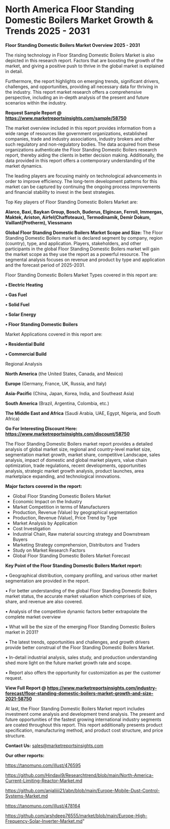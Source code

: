 # North America Floor Standing Domestic Boilers Market Growth & Trends 2025 - 2031

<Strong> Floor Standing Domestic Boilers Market Overview 2025 - 2031</strong>

The rising technology in Floor Standing Domestic Boilers Market is also depicted in this research report. Factors that are boosting the growth of the market, and giving a positive push to thrive in the global market is explained in detail.

Furthermore, the report highlights on emerging trends, significant drivers, challenges, and opportunities, providing all necessary data for thriving in the industry. This report market research offers a comprehensive perspective, including an in-depth analysis of the present and future scenarios within the industry.

<strong>Request Sample Report @ <a href=https://www.marketreportsinsights.com/sample/58750>https://www.marketreportsinsights.com/sample/58750</a></strong>

The market overview included in this report provides information from a wide range of resources like government organizations, established companies, trade and industry associations, industry brokers and other such regulatory and non-regulatory bodies. The data acquired from these organizations authenticate the Floor Standing Domestic Boilers research report, thereby aiding the clients in better decision making. Additionally, the data provided in this report offers a contemporary understanding of the market dynamics.

The leading players are focusing mainly on technological advancements in order to improve efficiency. The long-term development patterns for this market can be captured by continuing the ongoing process improvements and financial stability to invest in the best strategies.

Top Key players of Floor Standing Domestic Boilers Market are:

<strong>Alarco, Baxi, Baykan Group, Bosch, Buderus, Elgincan, Ferroli, Immergas, Maktek, Ariston, Airfel(Chaffoteaux), Termodinamik, Demir Dokum, Vaillant(Protherm), Viessmann</strong>

<strong><b>Global Floor Standing Domestic Boilers Market Scope and Size:</b></strong>
The Floor Standing Domestic Boilers market is declared segment by company, region (country), type, and application. Players, stakeholders, and other participants in the global Floor Standing Domestic Boilers market will gain the market scope as they use the report as a powerful resource. The segmental analysis focuses on revenue and product by type and application and the forecast period of 2025-2031.

Floor Standing Domestic Boilers Market Types covered in this report are:

<strong>• Electric Heating

• Gas Fuel

• Solid Fuel

• Solar Energy

• Floor Standing Domestic Boilers</strong>

Market Applications covered in this report are:

<strong>• Residential Build

• Commercial Build</strong> 

Regional Analysis

<strong>North America</strong> (the United States, Canada, and Mexico)

<strong>Europe</strong> (Germany, France, UK, Russia, and Italy)

<strong>Asia-Pacific</strong> (China, Japan, Korea, India, and Southeast Asia)

<strong>South America</strong> (Brazil, Argentina, Colombia, etc.)

<strong>The Middle East and Africa</strong> (Saudi Arabia, UAE, Egypt, Nigeria, and South Africa)

<strong>Go For Interesting Discount Here: <a href=https://www.marketreportsinsights.com/discount/58750>https://www.marketreportsinsights.com/discount/58750</a></strong>

The Floor Standing Domestic Boilers market report provides a detailed analysis of global market size, regional and country-level market size, segmentation market growth, market share, competitive Landscape, sales analysis, impact of domestic and global market players, value chain optimization, trade regulations, recent developments, opportunities analysis, strategic market growth analysis, product launches, area marketplace expanding, and technological innovations.

<strong><b>Major factors covered in the report:</b></strong>
<ul>
  <li>Global Floor Standing Domestic Boilers Market </li>
  <li>Economic Impact on the Industry</li>
  <li>Market Competition in terms of Manufacturers</li>
  <li>Production, Revenue (Value) by geographical segmentation</li>
  <li>Production, Revenue (Value), Price Trend by Type</li>
  <li>Market Analysis by Application</li>
  <li>Cost Investigation</li>
  <li>Industrial Chain, Raw material sourcing strategy and Downstream Buyers</li>
  <li>Marketing Strategy comprehension, Distributors and Traders</li>
  <li>Study on Market Research Factors</li>
  <li>Global Floor Standing Domestic Boilers Market Forecast</li>
</ul>

<strong><b>Key Point of the Floor Standing Domestic Boilers Market report:</b></strong>

• Geographical distribution, company profiling, and various other market segmentation are provided in the report.

• For better understanding of the global Floor Standing Domestic Boilers market status, the accurate market valuation which comprises of size, share, and revenue are also covered.

• Analysis of the competitive dynamic factors better extrapolate the complete market overview

• What will be the size of the emerging Floor Standing Domestic Boilers market in 2031?

• The latest trends, opportunities and challenges, and growth drivers provide better construal of the Floor Standing Domestic Boilers Market.

• In-detail industrial analysis, sales study, and production understanding shed more light on the future market growth rate and scope.

• Report also offers the opportunity for customization as per the customer request.

<strong><b>View Full Report @ <a href=https://www.marketreportsinsights.com/industry-forecast/floor-standing-domestic-boilers-market-growth-and-size-2021-58750>https://www.marketreportsinsights.com/industry-forecast/floor-standing-domestic-boilers-market-growth-and-size-2021-58750</a></b></strong>


At last, the Floor Standing Domestic Boilers Market report includes investment come analysis and development trend analysis. The present and future opportunities of the fastest growing international industry segments are coated throughout this report. This report additionally presents product specification, manufacturing method, and product cost structure, and price structure.

<strong>Contact Us:</strong>
sales@marketreportsinsights.com

<strong>Our other reports:</strong>

<a href=https://tanomuno.com/illust/476595>https://tanomuno.com/illust/476595</a>

<a href=https://github.com/Hindavi9/Researchtrend/blob/main/North-America-Current-Limiting-Reactor-Market.md>https://github.com/Hindavi9/Researchtrend/blob/main/North-America-Current-Limiting-Reactor-Market.md</a>

<a href=https://github.com/anjaliiii21/abn/blob/main/Europe-Mobile-Dust-Control-Systems-Market.md>https://github.com/anjaliiii21/abn/blob/main/Europe-Mobile-Dust-Control-Systems-Market.md</a>

<a href=https://tanomuno.com/illust/478164>https://tanomuno.com/illust/478164</a>

<a href=https://github.com/arshdeep76555/market/blob/main/Europe-High-Frequency-Solar-Inverter-Market.md>https://github.com/arshdeep76555/market/blob/main/Europe-High-Frequency-Solar-Inverter-Market.md</a>"
